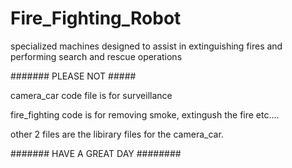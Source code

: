 # Fire_Fighting_Robot
specialized machines designed to assist in extinguishing fires and performing search and rescue operations 


####### PLEASE NOT #####

camera_car code file is for  surveillance 

fire_fighting code is for removing smoke, extingush the fire etc....


other 2 files are the libirary files for the camera_car.

####### HAVE A GREAT DAY ########

